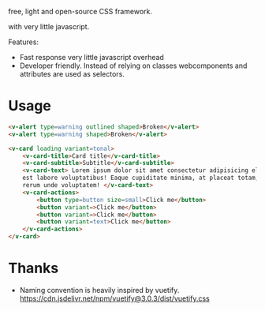 free, light and open-source CSS framework.

with very little javascript.

Features: 
- Fast response very little javascript overhead 
- Developer friendly. Instead of relying on classes webcomponents and attributes are used as selectors.

# Usage
```html
<v-alert type=warning outlined shaped>Broken</v-alert>
<v-alert type=warning shaped>Broken</v-alert>

<v-card loading variant=tonal>
    <v-card-title>Card title</v-card-title>
    <v-card-subtitle>Subtitle</v-card-subtitle>
    <v-card-text> Lorem ipsum dolor sit amet consectetur adipisicing elit. Commodi, ratione debitis quis
    est labore voluptatibus! Eaque cupiditate minima, at placeat totam, magni doloremque veniam neque porro libero
    rerum unde voluptatem! </v-card-text>
    <v-card-actions>
        <button type=button size=small>Click me</button>
        <button variant=>Click me</button>
        <button variant=>Click me</button>
        <button variant=text>Click me</button>
    </v-card-actions>
</v-card>
```

# Thanks
- Naming convention is heavily inspired by vuetify. https://cdn.jsdelivr.net/npm/vuetify@3.0.3/dist/vuetify.css